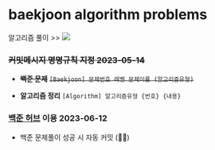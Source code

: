 # baekjoon algorithm problems
알고리즘 풀이 >> <a href="https://blog.naver.com/PostList.naver?blogId=baekhannah&from=postList&categoryNo=26"><img src="https://img.shields.io/badge/BLOG-03C75a?style=flat-square&logo=Naver&logoColor=white"/></a>

### ~~커밋메시지 명명규칙 지정 2023-05-14~~

- ~~**백준 문제**~~
  ~~`[Baekjoon] 문제번호 레벨 문제이름 (알고리즘유형)`~~

- **알고리즘 정리**
  `[Algorithm] 알고리즘유형 {번호} {내용}`

### [백준 허브](https://chrome.google.com/webstore/detail/%EB%B0%B1%EC%A4%80%ED%97%88%EB%B8%8Cbaekjoonhub/ccammcjdkpgjmcpijpahlehmapgmphmk?hl=ko) 이용 2023-06-12

- 백준 문제풀이 성공 시 자동 커밋 (🐶🍯)
